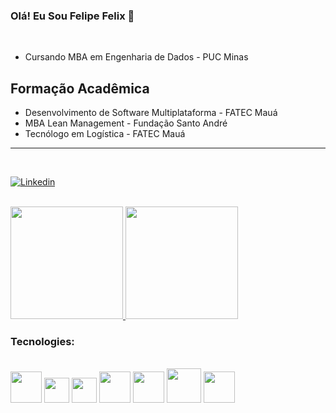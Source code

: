 ### Olá! Eu Sou Felipe Felix 🤙
<br/>

- Cursando MBA em Engenharia de Dados - PUC Minas


## Formação Acadêmica
- Desenvolvimento de Software Multiplataforma - FATEC Mauá
- MBA Lean Management - Fundação Santo André
- Tecnólogo em Logística - FATEC Mauá

-----------------------------------------------------
<br>

[![Linkedin](https://img.shields.io/badge/LinkedIn-0077B5?style=for-the-badge&logo=linkedin&logoColor=white)](https://www.linkedin.com/in/felipe-felix-3861441b5/)

<br>

<div>
<a href="https://github.com/FelipeFelixhub">
<img height="180em" src="https://github-readme-stats.vercel.app/api?username=FelipeFelixhub&show_icons=true&theme=dracula&include_all_commits=true&count_private=true"/>
<img height="180em" src="https://github-readme-stats.vercel.app/api/top-langs/?username=FelipeFelixhub&layout=compact&langs_count=7&theme=dracula"/>
</a>
</div>


### Tecnologies:

<div style="display: inline_block"><br/>

<img src="https://cdn.jsdelivr.net/gh/devicons/devicon/icons/java/java-original.svg" width="50"/> 
<img src="https://cdn.jsdelivr.net/gh/devicons/devicon/icons/csharp/csharp-original.svg" width="40"/>
<img src="https://cdn.jsdelivr.net/gh/devicons/devicon/icons/python/python-original.svg" width="40"/>
<img src="https://cdn.jsdelivr.net/gh/devicons/devicon/icons/spring/spring-original-wordmark.svg" width="50" />
<img src="https://cdn.jsdelivr.net/gh/devicons/devicon/icons/docker/docker-original.svg" width="50"/>
<img src="https://cdn.jsdelivr.net/gh/devicons/devicon/icons/mysql/mysql-original-wordmark.svg" width="55"/>
<img src="https://cdn.jsdelivr.net/gh/devicons/devicon/icons/mongodb/mongodb-original-wordmark.svg" width="50"/>
</div>
</br>
